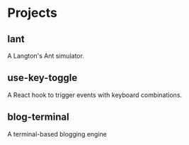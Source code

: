 # Projects

## lant

A Langton's Ant simulator.

## use-key-toggle

A React hook to trigger events with keyboard combinations.

## blog-terminal

A terminal-based blogging engine